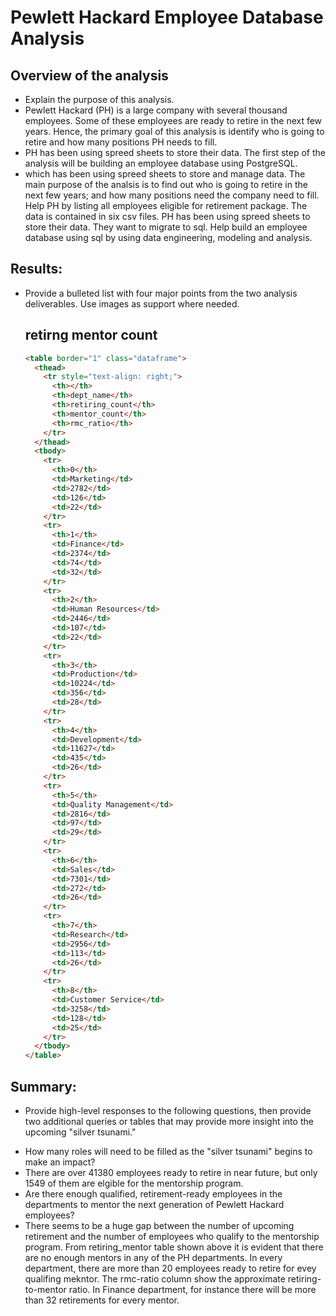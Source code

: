 # Pewlett Hackard Employee Database Analysis

## Overview of the analysis 

* Explain the purpose of this analysis.
* Pewlett Hackard (PH) is a large company with several thousand employees. Some of these employees are ready to retire in the next few years. Hence, the primary goal of this analysis is identify who is going to retire and how many positions PH needs to fill. 
* PH has been using spreed sheets to store their data. The first step of the analysis will be building an employee database using PostgreSQL.
* which has been using spreed sheets to store and manage data. The main purpose of the analsis is to find out who is going to retire in the next few years; and how many positions need the company need to fill. Help PH by listing all employees eligible for retirement package. The data is contained in six csv files. PH has been using spreed sheets to store their data. They want to migrate to sql. Help build an employee database using sql by using data engineering, modeling and analysis.  

## Results: 

* Provide a bulleted list with four major points from the two analysis deliverables. Use images as support where needed. 

  ## retirng mentor count

  ```markdown
  <table border="1" class="dataframe">
    <thead>
      <tr style="text-align: right;">
        <th></th>
        <th>dept_name</th>
        <th>retiring_count</th>
        <th>mentor_count</th>
        <th>rmc_ratio</th>
      </tr>
    </thead>
    <tbody>
      <tr>
        <th>0</th>
        <td>Marketing</td>
        <td>2782</td>
        <td>126</td>
        <td>22</td>
      </tr>
      <tr>
        <th>1</th>
        <td>Finance</td>
        <td>2374</td>
        <td>74</td>
        <td>32</td>
      </tr>
      <tr>
        <th>2</th>
        <td>Human Resources</td>
        <td>2446</td>
        <td>107</td>
        <td>22</td>
      </tr>
      <tr>
        <th>3</th>
        <td>Production</td>
        <td>10224</td>
        <td>356</td>
        <td>28</td>
      </tr>
      <tr>
        <th>4</th>
        <td>Development</td>
        <td>11627</td>
        <td>435</td>
        <td>26</td>
      </tr>
      <tr>
        <th>5</th>
        <td>Quality Management</td>
        <td>2816</td>
        <td>97</td>
        <td>29</td>
      </tr>
      <tr>
        <th>6</th>
        <td>Sales</td>
        <td>7301</td>
        <td>272</td>
        <td>26</td>
      </tr>
      <tr>
        <th>7</th>
        <td>Research</td>
        <td>2956</td>
        <td>113</td>
        <td>26</td>
      </tr>
      <tr>
        <th>8</th>
        <td>Customer Service</td>
        <td>3258</td>
        <td>128</td>
        <td>25</td>
      </tr>
    </tbody>
  </table>
  ```

## Summary:

* Provide high-level responses to the following  questions, then provide two additional queries or tables that may  provide more insight into the upcoming "silver tsunami."

- How many roles will need to be filled as the "silver tsunami" begins to make an impact?
- There are over 41380 employees ready to retire in near future, but only 1549 of them are elgible for the mentorship program. 
- Are there enough qualified, retirement-ready employees in the  departments to mentor the next generation of Pewlett Hackard employees? 
- There seems to be a huge gap between the number of upcoming retirement and the number of employees who qualify to the mentorship program. From retiring_mentor table shown above it is evident that there are no enough mentors in any of the PH departments. In every department, there are more than 20 employees ready to retire for evey qualifing mekntor. The rmc-ratio column show the approximate retiring-to-mentor ratio. In Finance department, for instance there will be more than 32 retirements for every mentor. 